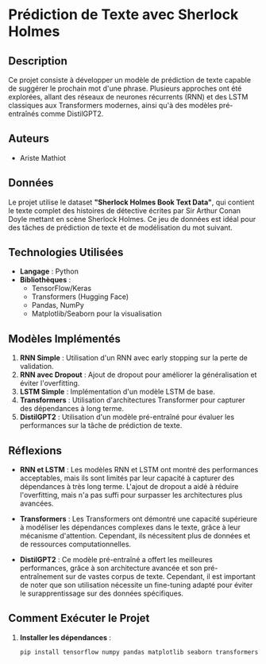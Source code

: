 # Prédiction de Texte avec Sherlock Holmes

## Description
Ce projet consiste à développer un modèle de prédiction de texte capable de suggérer le prochain mot d'une phrase. Plusieurs approches ont été explorées, allant des réseaux de neurones récurrents (RNN) et des LSTM classiques aux Transformers modernes, ainsi qu'à des modèles pré-entraînés comme DistilGPT2.

## Auteurs
- Ariste Mathiot

## Données
Le projet utilise le dataset **"Sherlock Holmes Book Text Data"**, qui contient le texte complet des histoires de détective écrites par Sir Arthur Conan Doyle mettant en scène Sherlock Holmes. Ce jeu de données est idéal pour des tâches de prédiction de texte et de modélisation du mot suivant.

## Technologies Utilisées
- **Langage** : Python
- **Bibliothèques** :
  - TensorFlow/Keras
  - Transformers (Hugging Face)
  - Pandas, NumPy
  - Matplotlib/Seaborn pour la visualisation

## Modèles Implémentés
1. **RNN Simple** : Utilisation d'un RNN avec early stopping sur la perte de validation.
2. **RNN avec Dropout** : Ajout de dropout pour améliorer la généralisation et éviter l'overfitting.
3. **LSTM Simple** : Implémentation d'un modèle LSTM de base.
4. **Transformers** : Utilisation d'architectures Transformer pour capturer des dépendances à long terme.
5. **DistilGPT2** : Utilisation d'un modèle pré-entraîné pour évaluer les performances sur la tâche de prédiction de texte.


## Réflexions
- **RNN et LSTM** : Les modèles RNN et LSTM ont montré des performances acceptables, mais ils sont limités par leur capacité à capturer des dépendances à très long terme. L'ajout de dropout a aidé à réduire l'overfitting, mais n'a pas suffi pour surpasser les architectures plus avancées.

- **Transformers** : Les Transformers ont démontré une capacité supérieure à modéliser les dépendances complexes dans le texte, grâce à leur mécanisme d'attention. Cependant, ils nécessitent plus de données et de ressources computationnelles.

- **DistilGPT2** : Ce modèle pré-entraîné a offert les meilleures performances, grâce à son architecture avancée et son pré-entraînement sur de vastes corpus de texte. Cependant, il est important de noter que son utilisation nécessite un fine-tuning adapté pour éviter le surapprentissage sur des données spécifiques.

## Comment Exécuter le Projet
1. **Installer les dépendances** :
   ```bash
   pip install tensorflow numpy pandas matplotlib seaborn transformers
